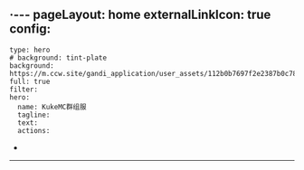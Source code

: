 ·---
pageLayout: home
externalLinkIcon: true
config:
  -
    type: hero
    # background: tint-plate
    background: https://m.ccw.site/gandi_application/user_assets/112b0b7697f2e2387b0c78cad7727b90.png
    full: true
    filter: 
    hero:
      name: KukeMC群组服
      tagline: 
      text: 
      actions:
  -
---
